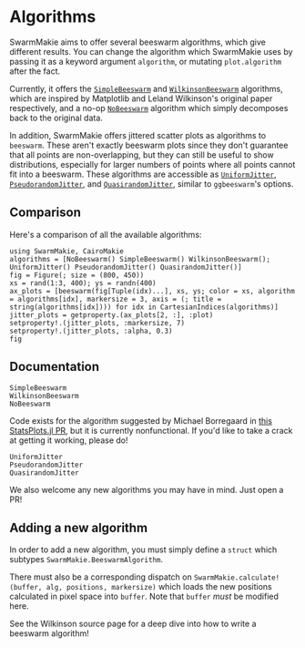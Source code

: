 # Algorithms

SwarmMakie aims to offer several beeswarm algorithms, which give different results.  You can change the algorithm which SwarmMakie uses by passing it as a keyword argument `algorithm`, or mutating `plot.algorithm` after the fact.

Currently, it offers the [`SimpleBeeswarm`](@ref) and [`WilkinsonBeeswarm`](@ref) algorithms, which are inspired by Matplotlib and Leland Wilkinson's original paper respectively, and a no-op [`NoBeeswarm`](@ref) algorithm which simply decomposes back to the original data.

In addition, SwarmMakie offers jittered scatter plots as algorithms to `beeswarm`.  These aren't exactly beeswarm plots since they don't guarantee that all points are non-overlapping, but they can still be useful to show distributions, especially for larger numbers of points where all points cannot fit into a beeswarm.  These algorithms are accessible as [`UniformJitter`](@ref), [`PseudorandomJitter`](@ref), and [`QuasirandomJitter`](@ref), similar to `ggbeeswarm`'s options.

## Comparison

Here's a comparison of all the available algorithms:

```@figure all_algorithms
using SwarmMakie, CairoMakie
algorithms = [NoBeeswarm() SimpleBeeswarm() WilkinsonBeeswarm(); UniformJitter() PseudorandomJitter() QuasirandomJitter()]
fig = Figure(; size = (800, 450))
xs = rand(1:3, 400); ys = randn(400)
ax_plots = [beeswarm(fig[Tuple(idx)...], xs, ys; color = xs, algorithm = algorithms[idx], markersize = 3, axis = (; title = string(algorithms[idx]))) for idx in CartesianIndices(algorithms)]
jitter_plots = getproperty.(ax_plots[2, :], :plot)
setproperty!.(jitter_plots, :markersize, 7)
setproperty!.(jitter_plots, :alpha, 0.3)
fig
```


## Documentation

```@docs; canonical=false
SimpleBeeswarm
WilkinsonBeeswarm
NoBeeswarm
```

Code exists for the algorithm suggested by Michael Borregaard in [this StatsPlots.jl PR](https://github.com/JuliaPlots/StatsPlots.jl/pull/61#issuecomment-328853342), but it is currently nonfunctional.  If you'd like to take a crack at getting it working, please do!

```@docs; canonical=false
UniformJitter
PseudorandomJitter
QuasirandomJitter
```


We also welcome any new algorithms you may have in mind.  Just open a PR!

## Adding a new algorithm

In order to add a new algorithm, you must simply define a `struct` which subtypes `SwarmMakie.BeeswarmAlgorithm`.

There must also be a corresponding dispatch on `SwarmMakie.calculate!(buffer, alg, positions, markersize)` which loads the new positions calculated in pixel space into `buffer`.  Note that `buffer` _must_ be modified here.

See the Wilkinson source page for a deep dive into how to write a beeswarm algorithm!
